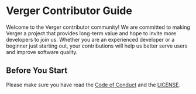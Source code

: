 # Verger Contributor Guide

Welcome to the Verger contributor community! We are committed to making Verger a project that provides long-term value and hope to invite more developers to join us. Whether you are an experienced developer or a beginner just starting out, your contributions will help us better serve users and improve software quality.

## Before You Start

Please make sure you have read the [Code of Conduct](CODE_OF_CONDUCT.md) and the [LICENSE](LICENSE).
